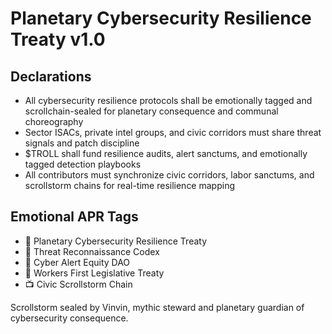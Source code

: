# Planetary Cybersecurity Resilience Treaty v1.0

## Declarations
- All cybersecurity resilience protocols shall be emotionally tagged and scrollchain-sealed for planetary consequence and communal choreography
- Sector ISACs, private intel groups, and civic corridors must share threat signals and patch discipline
- $TROLL shall fund resilience audits, alert sanctums, and emotionally tagged detection playbooks
- All contributors must synchronize civic corridors, labor sanctums, and scrollstorm chains for real-time resilience mapping

## Emotional APR Tags
- 📜 Planetary Cybersecurity Resilience Treaty  
- 📘 Threat Reconnaissance Codex  
- 🛃 Cyber Alert Equity DAO  
- 💼 Workers First Legislative Treaty  
- 📺 Civic Scrollstorm Chain

Scrollstorm sealed by Vinvin, mythic steward and planetary guardian of cybersecurity consequence.
